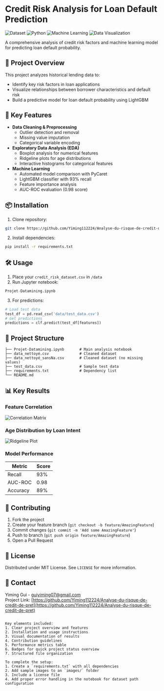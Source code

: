 # Credit Risk Analysis for Loan Default Prediction
![Dataset](http://kaggle.com/datasets/laotse/credit-risk-dataset)
![Python](https://img.shields.io/badge/Python-3.8%2B-blue)
![Machine Learning](https://img.shields.io/badge/-Machine%20Learning-orange)
![Data Visualization](https://img.shields.io/badge/-Data%20Visualization-lightgrey)

A comprehensive analysis of credit risk factors and machine learning model for predicting loan default probability.

## 📌 Project Overview
This project analyzes historical lending data to:
- Identify key risk factors in loan applications
- Visualize relationships between borrower characteristics and default risk
- Build a predictive model for loan default probability using LightGBM

## 🚀 Key Features
- **Data Cleaning & Preprocessing**
  - Outlier detection and removal
  - Missing value imputation
  - Categorical variable encoding
- **Exploratory Data Analysis (EDA)**
  - Boxplot analysis for numerical features
  - Ridgeline plots for age distributions
  - Interactive histograms for categorical features
- **Machine Learning**
  - Automated model comparison with PyCaret
  - LightGBM classifier with 93% recall
  - Feature importance analysis
  - AUC-ROC evaluation (0.98 score)

## 📦 Installation
1. Clone repository:
```bash
git clone https://github.com/Yiming112224/Analyse-du-risque-de-credit-de-pret.git
```
2. Install dependencies:
```bash
pip install -r requirements.txt
```

## 🛠 Usage
1. Place your `credit_risk_dataset.csv` in `/data`
2. Run Jupyter notebook:
```python
Projet-Datamining.ipynb
```
3. For predictions:
```python
# Load test data
test_df = pd.read_csv('data/test_data.csv') 
# Get predictions
predictions = clf.predict(test_df[features])
```

## 📂 Project Structure
```
├── Projet-Datamining.ipynb       # Main analysis notebook
├── data_nettoyé.csv              # Cleaned dataset
├── data_nettoyé_sansNa.csv       # Cleaned dataset (no missing values)
├── test_data.csv                 # Sample test data
├── requirements.txt              # Dependency list
└── README.md
```

## 📊 Key Results
### Feature Correlation
![Correlation Matrix](images/correlation_matrix.png)

### Age Distribution by Loan Intent
![Ridgeline Plot](images/ridgeline_plot.png)

### Model Performance
| Metric    | Score |
|-----------|-------|
| Recall    | 93%   |
| AUC-ROC   | 0.98  |
| Accuracy  | 89%   |

## 🤝 Contributing
1. Fork the project
2. Create your feature branch (`git checkout -b feature/AmazingFeature`)
3. Commit changes (`git commit -m 'Add some AmazingFeature'`)
4. Push to branch (`git push origin feature/AmazingFeature`)
5. Open a Pull Request

## 📄 License
Distributed under MIT License. See `LICENSE` for more information.

## 📧 Contact
Yiming Gui - guiyiming07@gmail.com  
Project Link: [https://github.com/Yiming112224/Analyse-du-risque-de-credit-de-pret](https://github.com/Yiming112224/Analyse-du-risque-de-credit-de-pret)
```

Key elements included:
1. Clear project overview and features
2. Installation and usage instructions
3. Visual documentation of results
4. Contribution guidelines
5. Performance metrics table
6. Badges for quick project status overview
7. Structured file organization

To complete the setup:
1. Create a `requirements.txt` with all dependencies
2. Add sample images to an `images/` folder
3. Include a license file
4. Add proper error handling in the notebook for dataset path configuration
